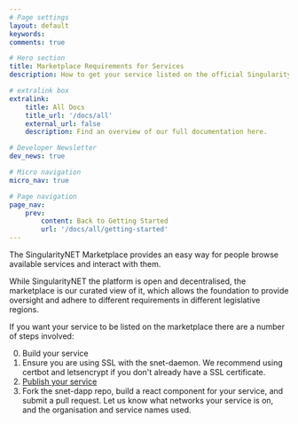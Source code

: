 ```yaml
---
# Page settings
layout: default
keywords:
comments: true

# Hero section
title: Marketplace Requirements for Services
description: How to get your service listed on the official SingularityNET Marketplace

# extralink box
extralink:
    title: All Docs
    title_url: '/docs/all'
    external_url: false
    description: Find an overview of our full documentation here.

# Developer Newsletter
dev_news: true

# Micro navigation
micro_nav: true

# Page navigation
page_nav:
    prev:
        content: Back to Getting Started
        url: '/docs/all/getting-started'
---
```


The SingularityNET Marketplace provides an easy way for people browse available services and interact with them.

While SingularityNET the platform is open and decentralised, the marketplace is our curated view of it, which allows
the foundation to provide oversight and adhere to different requirements in different legislative regions.

If you want your service to be listed on the marketplace there are a number of steps involved:

0. Build your service
1. Ensure you are using SSL with the snet-daemon. We recommend using certbot and letsencrypt if you don't already have a SSL certificate.
2. [Publish your service](/tutorial/publish)
3. Fork the snet-dapp repo, build a react component for your service, and submit a pull request. Let us know what networks your service is on, and the organisation and service names used.
